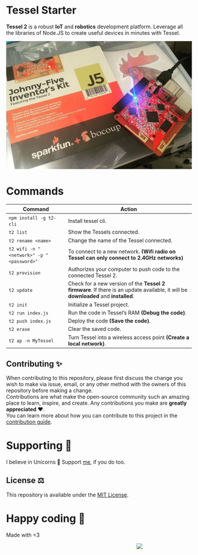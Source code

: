# Tessel Starter
**Tessel 2** is a robust **IoT** and **robotics** development platform. 
Leverage all the libraries of Node.JS to create useful devices in minutes with Tessel. 

![Tessel 2](https://github.com/jdnichollsc/Tessel/blob/gh-pages/images/tessel2.jpg?raw=true)

# Commands

Command                                  | Action
-------------------------------------    | -----------
`npm install -g t2-cli`                  | Install tessel cli.
`t2 list`                                | Show the Tessels connected.
`t2 rename <name>`                       | Change the name of the Tessel connected.
`t2 wifi -n "<network>" -p "<password>"` | To connect to a new network. **(Wifi radio on Tessel can only connect to 2.4GHz networks)**
`t2 provision`                           | Authorizes your computer to push code to the connected Tessel 2.
`t2 update`                              | Check for a new version of the **Tessel 2 firmware**. If there is an update available, it will be **downloaded** and **installed**.
`t2 init`                                | Initialize a Tessel project. 
`t2 run index.js`                        | Run the code in Tessel’s RAM **(Debug the code)**.
`t2 push index.js`                       | Deploy the code **(Save the code)**.
`t2 erase`                               | Clear the saved code.
`t2 ap -n MyTessel`                      | Turn Tessel into a wireless access point **(Create a local network)**.

## Contributing ✨
When contributing to this repository, please first discuss the change you wish to make via issue, email, or any other method with the owners of this repository before making a change.  
Contributions are what make the open-source community such an amazing place to learn, inspire, and create. Any contributions you make are **greatly appreciated** ❤️.  
You can learn more about how you can contribute to this project in the [contribution guide](https://github.com/proyecto26/NodeBots/blob/master/CONTRIBUTING.md).

# Supporting 🍻
I believe in Unicorns 🦄
Support [me](http://www.paypal.me/jdnichollsc/2), if you do too.

## License ⚖️
This repository is available under the [MIT License](https://github.com/proyecto26/NodeBots/blob/master/LICENSE).

# Happy coding 💯
Made with <3

<img width="150px" src="https://avatars0.githubusercontent.com/u/28855608?s=200&v=4" align="right">
